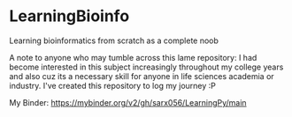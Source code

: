 # LearningBioinfo
Learning bioinformatics from scratch as a complete noob 

A note to anyone who may tumble across this lame repository: 
I had become interested in this subject increasingly throughout my college years and also cuz its a necessary skill for anyone in life sciences academia or industry. I've created this repository to log my journey :P 

My Binder: 
https://mybinder.org/v2/gh/sarx056/LearningPy/main

